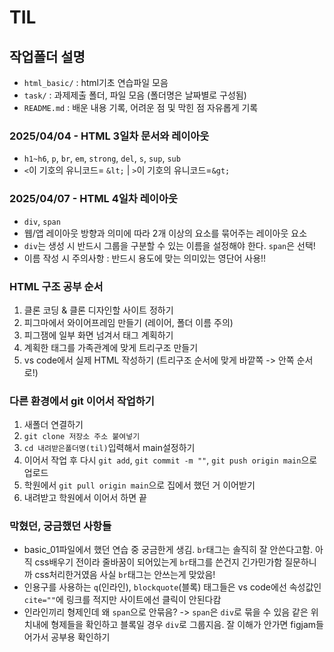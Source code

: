 # TIL
## 작업폴더 설명
* `html_basic/` : html기초 연습파일 모음
* `task/` : 과제제출 폴더, 파일 모음 (폴더명은 날짜별로 구성됨)
* `README.md` : 배운 내용 기록, 어려운 점 및 막힌 점 자유롭게 기록
### 2025/04/04 - HTML 3일차 문서와 레이아웃
* `h1~h6`, `p`, `br`, `em`, `strong`, `del`, `s`, `sup`, `sub`
* `<`이 기호의 유니코드= `&lt;` | `>`이 기호의 유니코드=`&gt;`
### 2025/04/07 - HTML 4일차 레이아웃
* `div`, `span`
* 웹/앱 레이아웃 방향과 의미에 따라 2개 이상의 요소를 묶어주는 레이아웃 요소
* `div`는 생성 시 반드시 그룹을 구분할 수 있는 이름을 설정해야 한다. `span`은 선택!
* 이름 작성 시 주의사항 : 반드시 용도에 맞는 의미있는 영단어 사용!!
### HTML 구조 공부 순서
1. 클론 코딩 & 클론 디자인할 사이트 정하기
2. 피그마에서 와이어프레임 만들기 (레이어, 폴더 이름 주의)
3. 피그잼에 일부 화면 넘겨서 태그 계획하기
4. 계획한 태그를 가족관계에 맞게 트리구조 만들기
5. vs code에서 실제 HTML 작성하기 (트리구조 순서에 맞게 바깥쪽 -> 안쪽 순서로!)
### 다른 환경에서 git 이어서 작업하기
1. 새폴더 연결하기
2. `git clone 저장소 주소 붙여넣기`
3. `cd 내려받은폴더명(til)`입력해서 main설정하기
4. 이어서 작업 후 다시 `git add`, `git commit -m ""`, `git push origin main`으로 업로드
5. 학원에서 `git pull origin main`으로 집에서 했던 거 이어받기
6. 내려받고 학원에서 이어서 하면 끝
### 막혔던, 궁금했던 사항들
* basic_01파일에서 했던 연습 중 궁금한게 생김. `br`태그는 솔직히 잘 안쓴다고함. 아직 css배우기 전이라 줄바꿈이 되어있는게 `br`태그를 쓴건지 긴가민가함 질문하니까 css처리한거였음 사실 `br`태그는 안쓰는게 맞았음!
* 인용구를 사용하는 `q`(인라인), `blockquote`(블록) 태그들은 vs code에선 속성값인 `cite=""`에 링크를 적지만 사이트에선 클릭이 안된다캄
* 인라인끼리 형제인데 왜 `span`으로 안묶음? -> `span`은 `div`로 묶을 수 있음 같은 위치내에 형제들을 확인하고 블록일 경우 `div`로 그룹지음. 잘 이해가 안가면 figjam들어가서 공부용 확인하기